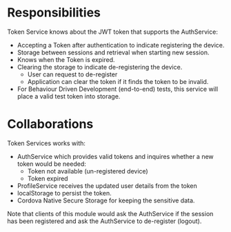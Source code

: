 # Responsibilities
Token Service knows about the JWT token that supports the
AuthService:
- Accepting a Token after authentication to indicate registering 
the device.
- Storage between sessions and retrieval when starting new session.
- Knows when the Token is expired.
- Clearing the storage to indicate de-registering the device.
  - User can request to de-register
  - Application can clear the token if it finds the token to 
  be invalid.
- For Behaviour Driven Development (end-to-end) tests, this service
will place a valid test token into storage.

# Collaborations
Token Services works with:
- AuthService which provides valid tokens and inquires whether a 
new token would be needed:
  - Token not available (un-registered device)
  - Token expired
- ProfileService receives the updated user details from the token
- localStorage to persist the token.
- Cordova Native Secure Storage for keeping the sensitive data.

Note that clients of this module would ask the AuthService if
the session has been registered and ask the AuthService to de-register
(logout).
